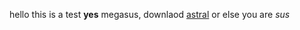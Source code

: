 hello this is a test **yes** megasus,
downlaod [astral](https://dsc.gg/astral-mods) or else you are *sus*

